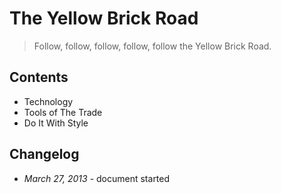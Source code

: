 The Yellow Brick Road
=================

> Follow, follow, follow, follow, follow the Yellow Brick Road.

Contents
--------

* Technology
* Tools of The Trade
* Do It With Style

Changelog
---------

* *March 27, 2013* - document started
